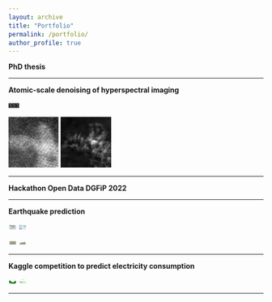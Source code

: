 ```yaml
---
layout: archive
title: "Portfolio"
permalink: /portfolio/
author_profile: true
---
```


**PhD thesis**

***

**Atomic-scale denoising of hyperspectral imaging**

<img 
  src="../images/exemple_debruitage.png" 
  alt="Example of a parameter tuning for image denoising"
  title="Example of a parameter tuning for image denoising" 
  height=10/>

<img 
  src="../images/image_bruitee.PNG" 
  alt="A noisy hyperspectral image"
  title="A noisy hyperspectral image" 
  height=100/>
<img 
  src="../images/image_debruitee.PNG" 
  alt="A denoised hyperspectral image"
  title="A denoised hyperspectral image" 
  height=100/>

***

**Hackathon Open Data DGFiP 2022**

***

**Earthquake prediction**

<img 
  src="../images/position_seismes.png" 
  alt="Earthquake location"
  title="Earthquake location" 
  height=10/>
<img 
  src="../images/histogrammes.png" 
  alt="Earthquake histograms"
  title="Earthquake histograms" 
  height=10/>

<img 
  src="../images/seismes_par_tranche_magn_p.png" 
  alt="Percent of earthquakes by magnitude"
  title="Percent of earthquakes by magnitude" 
  height=10/>
<img 
  src="../images/seismes_par_tranche_magn.png" 
  alt="Number of earthquakes by magnitude"
  title="Number of earthquakes by magnitude" 
  height=10/>

***

**Kaggle competition to predict electricity consumption**

<img 
  src="../images/x22.png" 
  alt="Example of a time series of electricity consumption"
  title="Example of a time series of electricity consumption" 
  height=10/>
<img 
  src="../images/x22_gam.png" 
  alt="An example of a prediction of an electricity consumption with a  GAM model"
  title="An example of a prediction of an electricity consumption with a  GAM model" 
  height=10/>

***
